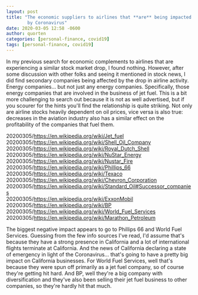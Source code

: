 ```yaml
---
layout: post
title: "The economic suppliers to airlines that **are** being impacted
        by Coronavirus"
date: 2020-03-05 12:58 -0600
author: quorten
categories: [personal-finance, covid19]
tags: [personal-finance, covid19]
---
```


In my previous search for economic complements to airlines that are
experiencing a similar stock market drop, I found nothing.  However,
after some discussion with other folks and seeing it mentioned in
stock news, I did find secondary companies being affected by the drop
in airline activity.  Energy companies... but not just any energy
companies.  Specifically, those energy companies that are involved in
the business of jet fuel.  This is a bit more challenging to search
out because it is not as well advertised, but if you scourer for the
hints you'll find the relationship is quite striking.  Not only are
airline stocks heavily dependent on oil prices, vice versa is also
true: decreases in the aviation industry also has a similar effect on
the profitability of the companies that fuel them.

20200305/https://en.wikipedia.org/wiki/Jet_fuel  
20200305/https://en.wikipedia.org/wiki/Shell_Oil_Company  
20200305/https://en.wikipedia.org/wiki/Royal_Dutch_Shell  
20200305/https://en.wikipedia.org/wiki/NuStar_Energy  
20200305/https://en.wikipedia.org/wiki/Nustar_Fire  
20200305/https://en.wikipedia.org/wiki/Phillips_66  
20200305/https://en.wikipedia.org/wiki/Texaco  
20200305/https://en.wikipedia.org/wiki/Chevron_Corporation  
20200305/https://en.wikipedia.org/wiki/Standard_Oil#Successor_companies  
20200305/https://en.wikipedia.org/wiki/ExxonMobil  
20200305/https://en.wikipedia.org/wiki/BP  
20200305/https://en.wikipedia.org/wiki/World_Fuel_Services  
20200305/https://en.wikipedia.org/wiki/Marathon_Petroleum

<!-- more -->

The biggest negative impact appears to go to Phillips 66 and World
Fuel Services.  Guessing from the few info sources I've read, I'd
assume that's because they have a strong presence in California and a
lot of international flights terminate at California.  And the news of
California declaring a state of emergency in light of the
Coronavirus... that's going to have a pretty big impact on California
businesses.  For World Fuel Services, well that's because they were
spun off primarily as a jet fuel company, so of course they're getting
hit hard.  And BP, well they're a big company with diversification and
they've also been selling their jet fuel business to other companies,
so they're hardly hit that much.
